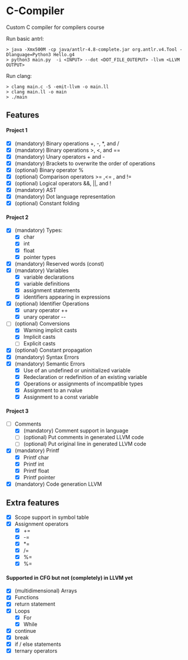 # C-Compiler
Custom C compiler for compilers course

Run basic antrl: 

    > java -Xmx500M -cp java/antlr-4.8-complete.jar org.antlr.v4.Tool -Dlanguage=Python3 Hello.g4  
    > python3 main.py  -i <INPUT> --dot <DOT_FILE_OUTEPUT> -llvm <LLVM OUTPUT>
  
Run clang:
    
    > clang main.c -S -emit-llvm -o main.ll
    > clang main.ll -o main
    > ./main
    
## Features
#### Project 1
- [x] (mandatory) Binary operations +, -, *, and /
- [x] (mandatory) Binary operations >, <, and ==
- [x] (mandatory) Unary operators + and -
- [x] (mandatory) Brackets to overwrite the order of operations
- [x] (optional) Binary operator %
- [x] (optional) Comparison operators >= ,<= , and !=
- [x] (optional) Logical operators &&, ||, and !
- [x] (mandatory) AST
- [x] (mandatory) Dot language representation
- [x] (optional) Constant folding

#### Project 2
- [x] (mandatory) Types:
    - [x] char
    - [x] int
    - [x] float
    - [x] pointer types
- [x] (mandatory) Reserved words (const)
- [x] (mandatory) Variables
    - [x] variable declarations
    - [x] variable definitions
    - [x] assignment statements
    - [x] identifiers appearing in expressions
- [x] (optional) Identifier Operations 
    - [x] unary operator ++ 
    - [x] unary operator --
- [ ] (optional) Conversions
    - [x] Warning implicit casts
    - [x] Implicit casts
    - [ ] Explicit casts
- [x] (optional) Constant propagation
- [x] (mandatory) Syntax Errors
- [x] (mandatory) Semantic Errors
    - [x] Use of an undefined or uninitialized variable
    - [x] Redeclaration or redefinition of an existing variable
    - [x] Operations or assignments of incompatible types
    - [x] Assignment to an rvalue
    - [x] Assignment to a const variable

#### Project 3
- [ ] Comments
    - [x] (mandatory) Comment support in language
    - [ ] (optional) Put comments in generated LLVM code
    - [ ] (optional) Put original line in generated LLVM code
- [x] (mandatory) Printf
    - [x] Printf char
    - [x] Printf int
    - [x] Printf float
    - [x] Printf pointer
- [x] (mandatory) Code generation LLVM

## Extra features
- [x] Scope support in symbol table
- [x] Assignment operators
    - [x] +=
    - [x] -=
    - [x] *=
    - [x] /=
    - [x] %=
    - [x] %=
#### Supported in CFG but not (completely) in LLVM yet
- [x] (multidimensional) Arrays
- [x] Functions
- [x] return statement
- [x] Loops
    - [x] For
    - [x] While
- [x] continue
- [x] break
- [x] if / else statements
- [x] ternary operators
